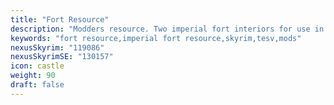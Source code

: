```yaml
---
title: "Fort Resource"
description: "Modders resource. Two imperial fort interiors for use in your work."
keywords: "fort resource,imperial fort resource,skyrim,tesv,mods"
nexusSkyrim: "119086"
nexusSkyrimSE: "130157"
icon: castle
weight: 90
draft: false
---
```

